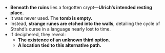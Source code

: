 - **Beneath the ruins** lies a forgotten crypt—**Ulrich’s intended resting place.**
- It was never used. The **tomb is empty.**
- Instead, **strange runes are etched into the walls**, detailing the cycle of Strahd’s curse in a language nearly lost to time.
- If deciphered, they reveal:
    - **The existence of an unknown third option.**
    - **A location tied to this alternative path.**